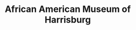 ---
layout: repo
title: "African American Museum of Harrisburg"
id: 13763
permalink: repos/13763/
---